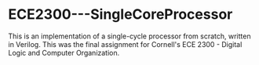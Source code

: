 # ECE2300---SingleCoreProcessor

This is an implementation of a single-cycle processor from scratch, written in Verilog.
This was the final assignment for Cornell's ECE 2300 - Digital Logic and Computer Organization.
